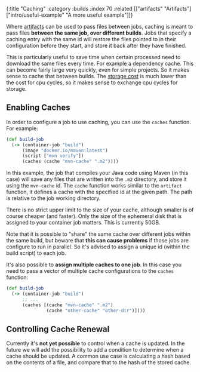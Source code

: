 {:title "Caching"
 :category :builds
 :index 70
 :related [["artifacts" "Artifacts"]
           ["intro/useful-example" "A more useful example"]]}

Where [artifacts](artifacts) can be used to pass files between jobs, caching
is meant to pass files **between the same job, over different builds**.  Jobs
that specify a caching entry with the same id will restore the files pointed to
in their configuration before they start, and store it back after they have
finished.

This is particularly useful to save time when certain processed need to download
the same files every time.  For example a dependency cache.  This can become
fairly large very quickly, even for simple projects.  So it makes sense to cache
that between builds.  The [storage cost](pricing) is much lower than the cost
for cpu cycles, so it makes sense to exchange cpu cycles for storage.

## Enabling Caches

In order to configure a job to use caching, you can use the `caches` function.
For example:

```clojure
(def build-job
  (-> (container-job "build")
      (image "docker.io/maven:latest")
      (script ["mvn verify"])
      (caches (cache "mvn-cache" ".m2"))))
```

In this example, the job that compiles your Java code using Maven (in this case)
will save any files that are written into the `.m2` directory, and store it using
the `mvn-cache` id.  The `cache` function works similar to the `artifact` function,
it defines a cache with the specified id at the given path.  The path is relative
to the job working directory.

There is no strict upper limit to the size of your cache, although smaller is of
course cheaper (and faster).  Only the size of the ephemeral disk that is assigned
to your container job matters.  This is currently 50GB.

Note that it is possible to "share" the same cache over different jobs within the
same build, but beware that **this can cause problems** if those jobs are configure to
run in parallel.  So it's advised to assign a unique id (within the build script) to
each job.

It's also possible to **assign multiple caches to one job**.  In this case you need
to pass a vector of multiple cache configurations to the `caches` function:

```clojure
(def build-job
  (-> (container-job "build")
      ;; ...
      (caches [(cache "mvn-cache" ".m2")
               (cache "other-cache" "other-dir")])))
```

## Controlling Cache Renewal

Currently it's **not yet possible** to control when a cache is updated.  In the future we
will add the possibility to add a condition to determine when a cache should be updated.
A common use case is calculating a hash based on the contents of a file, and compare
that to the hash of the stored cache.